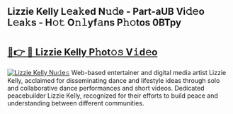 ## Lizzie Kelly L𝚎a𝚔ed N𝚞𝚍e - Part-aUB Vi𝚍𝚎o L𝚎a𝚔s - H𝚘𝚝 O𝚗𝚕yf𝚊ns P𝚑𝚘tos 0BTpy

# <h2><a href="http://kfa18y.oniu.top/?m=Lizzie+Kelly">🔗👉 🔴 Lizzie Kelly P𝚑ot𝚘𝚜 V𝚒d𝚎o</a></h2>

[![Lizzie Kelly Nu𝚍e𝚜](https://i.imgur.com/0qMVB7G.gif)](http://kfa18y.oniu.top/?m=Lizzie+Kelly)
Web-based entertainer and digital media artist Lizzie Kelly, acclaimed for disseminating dance and lifestyle ideas through solo and collaborative dance performances and short videos. Dedicated peacebuilder Lizzie Kelly, recognized for their efforts to build peace and understanding between different communities.  
